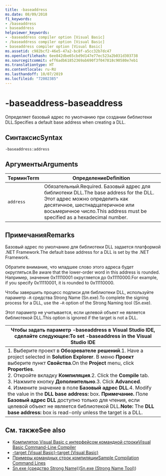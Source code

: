 ```yaml
---
title: -baseaddress
ms.date: 08/09/2018
f1_keywords:
- /baseaddress
- baseaddress
helpviewer_keywords:
- -baseaddress compiler option [Visual Basic]
- /baseaddress compiler option [Visual Basic]
- baseaddress compiler option [Visual Basic]
ms.assetid: c982bcf2-46e5-47a2-bc8f-a5cc32b7dc47
ms.openlocfilehash: 6ee842dbe65cbd9d147e77ec523a2b031d303738
ms.sourcegitcommit: eff6adb61852369ab690f3f047818c90580e7eb1
ms.translationtype: HT
ms.contentlocale: ru-RU
ms.lasthandoff: 10/07/2019
ms.locfileid: "72002385"
---
```

# <a name="-baseaddress"></a><span data-ttu-id="e04bd-102">-baseaddress</span><span class="sxs-lookup"><span data-stu-id="e04bd-102">-baseaddress</span></span>
<span data-ttu-id="e04bd-103">Определяет базовый адрес по умолчанию при создании библиотеки DLL.</span><span class="sxs-lookup"><span data-stu-id="e04bd-103">Specifies a default base address when creating a DLL.</span></span>  
  
## <a name="syntax"></a><span data-ttu-id="e04bd-104">Синтаксис</span><span class="sxs-lookup"><span data-stu-id="e04bd-104">Syntax</span></span>  
  
```console  
-baseaddress:address  
```  
  
## <a name="arguments"></a><span data-ttu-id="e04bd-105">Аргументы</span><span class="sxs-lookup"><span data-stu-id="e04bd-105">Arguments</span></span>  
  
|<span data-ttu-id="e04bd-106">Термин</span><span class="sxs-lookup"><span data-stu-id="e04bd-106">Term</span></span>|<span data-ttu-id="e04bd-107">Определение</span><span class="sxs-lookup"><span data-stu-id="e04bd-107">Definition</span></span>|  
|---|---|  
|`address`|<span data-ttu-id="e04bd-108">Обязательный.</span><span class="sxs-lookup"><span data-stu-id="e04bd-108">Required.</span></span> <span data-ttu-id="e04bd-109">Базовый адрес для библиотеки DLL.</span><span class="sxs-lookup"><span data-stu-id="e04bd-109">The base address for the DLL.</span></span> <span data-ttu-id="e04bd-110">Этот адрес можно определить как десятичное, шестнадцатеричное или восьмеричное число.</span><span class="sxs-lookup"><span data-stu-id="e04bd-110">This address must be specified as a hexadecimal number.</span></span>|  
  
## <a name="remarks"></a><span data-ttu-id="e04bd-111">Примечания</span><span class="sxs-lookup"><span data-stu-id="e04bd-111">Remarks</span></span>  
 <span data-ttu-id="e04bd-112">Базовый адрес по умолчанию для библиотеки DLL задается платформой .NET Framework.</span><span class="sxs-lookup"><span data-stu-id="e04bd-112">The default base address for a DLL is set by the .NET Framework.</span></span>  
  
 <span data-ttu-id="e04bd-113">Обратите внимание, что младшее слово этого адреса будет округляться.</span><span class="sxs-lookup"><span data-stu-id="e04bd-113">Be aware that the lower-order word in this address is rounded.</span></span> <span data-ttu-id="e04bd-114">Например, значение 0x11110001 округляется до 0x11110000.</span><span class="sxs-lookup"><span data-stu-id="e04bd-114">For example, if you specify 0x11110001, it is rounded to 0x11110000.</span></span>  
  
 <span data-ttu-id="e04bd-115">Чтобы завершить процесс подписи для библиотеки DLL, используйте параметр `–R` средства Strong Name (Sn.exe).</span><span class="sxs-lookup"><span data-stu-id="e04bd-115">To complete the signing process for a DLL, use the `–R` option of the Strong Naming tool (Sn.exe).</span></span>  
  
 <span data-ttu-id="e04bd-116">Этот параметр не учитывается, если целевой объект не является библиотекой DLL.</span><span class="sxs-lookup"><span data-stu-id="e04bd-116">This option is ignored if the target is not a DLL.</span></span>  
  
|<span data-ttu-id="e04bd-117">Чтобы задать параметр -baseaddress в Visual Studio IDE, сделайте следующее:</span><span class="sxs-lookup"><span data-stu-id="e04bd-117">To set -baseaddress in the Visual Studio IDE</span></span>|  
|---|  
|<span data-ttu-id="e04bd-118">1.  Выберите проект в **Обозревателе решений**.</span><span class="sxs-lookup"><span data-stu-id="e04bd-118">1.  Have a project selected in **Solution Explorer**.</span></span> <span data-ttu-id="e04bd-119">В меню **Проект** выберите пункт **Свойства**.</span><span class="sxs-lookup"><span data-stu-id="e04bd-119">On the **Project** menu, click **Properties**.</span></span> <br /><span data-ttu-id="e04bd-120">2.  Откройте вкладку **Компиляция**.</span><span class="sxs-lookup"><span data-stu-id="e04bd-120">2.  Click the **Compile** tab.</span></span><br /><span data-ttu-id="e04bd-121">3.  Нажмите кнопку **Дополнительно**.</span><span class="sxs-lookup"><span data-stu-id="e04bd-121">3.  Click **Advanced**.</span></span><br /><span data-ttu-id="e04bd-122">4.  Измените значение в поле **Базовый адрес DLL**.</span><span class="sxs-lookup"><span data-stu-id="e04bd-122">4.  Modify the value in the **DLL base address:** box.</span></span> <span data-ttu-id="e04bd-123">**Примечание.**      Поле **Базовый адрес DLL** доступно только для чтения, если целевой объект не является библиотекой DLL.</span><span class="sxs-lookup"><span data-stu-id="e04bd-123">**Note:**      The **DLL base address:** box is read-only unless the target is a DLL.</span></span>|  
  
## <a name="see-also"></a><span data-ttu-id="e04bd-124">См. также</span><span class="sxs-lookup"><span data-stu-id="e04bd-124">See also</span></span>

- [<span data-ttu-id="e04bd-125">Компилятор Visual Basic с интерфейсом командной строки</span><span class="sxs-lookup"><span data-stu-id="e04bd-125">Visual Basic Command-Line Compiler</span></span>](../../../visual-basic/reference/command-line-compiler/index.md)
- [<span data-ttu-id="e04bd-126">-target (Visual Basic)</span><span class="sxs-lookup"><span data-stu-id="e04bd-126">-target (Visual Basic)</span></span>](../../../visual-basic/reference/command-line-compiler/target.md)
- [<span data-ttu-id="e04bd-127">Примеры командных строк компиляции</span><span class="sxs-lookup"><span data-stu-id="e04bd-127">Sample Compilation Command Lines</span></span>](../../../visual-basic/reference/command-line-compiler/sample-compilation-command-lines.md)
- <span data-ttu-id="e04bd-128">[Sn.exe (средство Strong Name)](../../../framework/tools/sn-exe-strong-name-tool.md))</span><span class="sxs-lookup"><span data-stu-id="e04bd-128">[Sn.exe (Strong Name Tool)](../../../framework/tools/sn-exe-strong-name-tool.md))</span></span>
